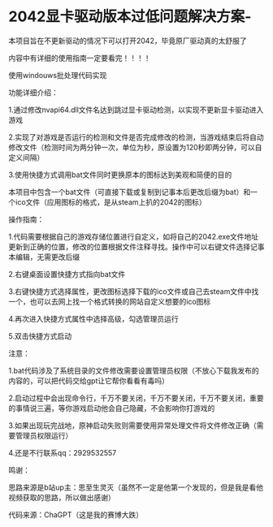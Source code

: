 # 2042显卡驱动版本过低问题解决方案-
本项目旨在不更新驱动的情况下可以打开2042，毕竟原厂驱动真的太舒服了

内容中有详细的使用指南一定要看完！！！！

使用windouws批处理代码实现

功能详细介绍：

1.通过修改nvapi64.dll文件名达到跳过显卡驱动检测，以实现不更新显卡驱动进入游戏

2.实现了对游戏是否运行的检测和文件是否完成修改的检测，当游戏结束后将自动修改文件（检测时间为两分钟一次，单位为秒，原设置为120秒即两分钟，可以自定义间隔）

3.使用快捷方式调用bat文件同时更换原本的图标达到美观和简便的目的

本项目中包含一个bat文件（可直接下载或复制到记事本后更改后缀为bat）和一个ico文件（应用图标的格式，是从steam上扒的2042的图标）

操作指南：

1.代码需要根据自己的游戏存储位置进行自定义，如将自己的2042.exe文件地址更新到正确的位置，修改的位置根据文件注释寻找。操作中可以右键文件选择记事本编辑，无需更改后缀

2.右键桌面设置快捷方式指向bat文件

3.右键快捷方式选择属性，更改图标选择下载的ico文件或自己去steam文件中找一个，也可以去网上找一个格式转换的网站自定义想要的ico图标

4.再次进入快捷方式属性中选择高级，勾选管理员运行

5.双击快捷方式启动

注意：

1.bat代码涉及了系统目录的文件修改需要设置管理员权限（不放心下载我发布的内容的，可以把代码交给gpt让它帮你看看有毒吗）

2.启动过程中会出现命令行，千万不要关闭，千万不要关闭，千万不要关闭，重要的事情说三遍，等你游戏启动他会自己隐藏，不会影响你打游戏的

3.如果出现玩完战地，原神启动失败则需要使用异常处理文件将文件修改正确（需要管理员权限运行）

4.还是不行联系qq：2929532557

鸣谢：

思路来源是b站up主：思至生灵灭（虽然不一定是他第一个发现的，但是我是看他视频获取的思路，所以做出感谢）

代码来源：ChaGPT（这是我的赛博大跌）
